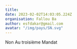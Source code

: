 ```yaml
---
title: 
date: 2023-02-02T14:03:05.224Z
organisation: Fallou Ba 
author: esfdakar@gmail.com
avatar: "/img/pays/SN.svg"
---
```


Non Au troisième Mandat 